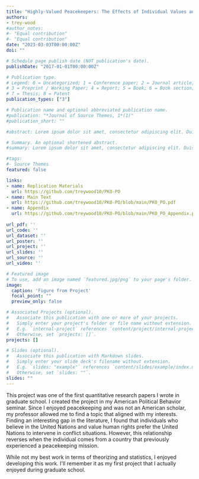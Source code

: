 ```yaml
---
title: "Highly-Valued Peacekeepers: The Effects of Individual Values and Context on the Preference for Peacekeepers"
authors:
- trey-wood
#author_notes:
#- "Equal contribution"
#- "Equal contribution"
date: "2023-03-03T00:00:00Z"
doi: ""

# Schedule page publish date (NOT publication's date).
publishDate: "2017-01-01T00:00:00Z"

# Publication type.
# Legend: 0 = Uncategorized; 1 = Conference paper; 2 = Journal article;
# 3 = Preprint / Working Paper; 4 = Report; 5 = Book; 6 = Book section;
# 7 = Thesis; 8 = Patent
publication_types: ["3"]

# Publication name and optional abbreviated publication name.
#publication: "*Journal of Source Themes, 1*(1)"
#publication_short: ""

#abstract: Lorem ipsum dolor sit amet, consectetur adipiscing elit. Duis posuere tellus ac convallis placerat. Proin tincidunt magna sed ex sollicitudin condimentum. Sed ac faucibus dolor, scelerisque sollicitudin nisi. Cras purus urna, suscipit quis sapien eu, pulvinar tempor diam. Quisque risus orci, mollis id ante sit amet, gravida egestas nisl. Sed ac tempus magna. Proin in dui enim. Donec condimentum, sem id dapibus fringilla, tellus enim condimentum arcu, nec volutpat est felis vel metus. Vestibulum sit amet erat at nulla eleifend gravida.

# Summary. An optional shortened abstract.
#summary: Lorem ipsum dolor sit amet, consectetur adipiscing elit. Duis posuere tellus ac convallis placerat. Proin tincidunt magna sed ex sollicitudin condimentum.

#tags:
#- Source Themes
featured: false

links:
- name: Replication Materials
  url: https://github.com/treywood10/PKO-PO
- name: Main Text
  url: https://github.com/treywood10/PKO-PO/blob/main/PKO_PO.pdf
- name: Appendix
  url: https://github.com/treywood10/PKO-PO/blob/main/PKO_PO_Appendix.pdf
  
url_pdf: ''
url_code: ''
url_dataset: ''
url_poster: ''
url_project: ''
url_slides: ''
url_source: ''
url_video: ''

# Featured image
# To use, add an image named `featured.jpg/png` to your page's folder. 
image:
  caption: 'Figure from Project'
  focal_point: ""
  preview_only: false

# Associated Projects (optional).
#   Associate this publication with one or more of your projects.
#   Simply enter your project's folder or file name without extension.
#   E.g. `internal-project` references `content/project/internal-project/index.md`.
#   Otherwise, set `projects: []`.
projects: []

# Slides (optional).
#   Associate this publication with Markdown slides.
#   Simply enter your slide deck's filename without extension.
#   E.g. `slides: "example"` references `content/slides/example/index.md`.
#   Otherwise, set `slides: ""`.
slides: ""
---
```



This project was one of the first quantitative research papers I wrote in graduate school. I created the project in my American Political Behavior seminar. Since I enjoyed peacekeeping and was not an American scholar, my professor allowed me to find a topic that aligned with my interests. Finding an interesting gap in the literature, I found that individuals who believe in the United Nations and value human rights prefer the United Nations to intervene in conflict situations. However, this relationship reverses when the individual comes from a country that previously experienced a peacekeeping mission. 

While not my best work in terms of theorizing and statistics, I enjoyed developing this work. I'll remember it as my first project that I actually enjoyed during graduate school. 
